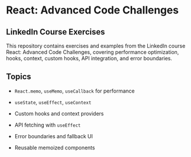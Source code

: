 # React: Advanced Code Challenges

## LinkedIn Course Exercises

This repository contains exercises and examples from the LinkedIn course React: Advanced Code Challenges, covering performance optimization, hooks, context, custom hooks, API integration, and error boundaries.

## Topics

* `React.memo`, `useMemo`, `useCallback` for performance

* `useState`, `useEffect`, `useContext`

* Custom hooks and context providers

* API fetching with `useEffect`

* Error boundaries and fallback UI

* Reusable memoized components

